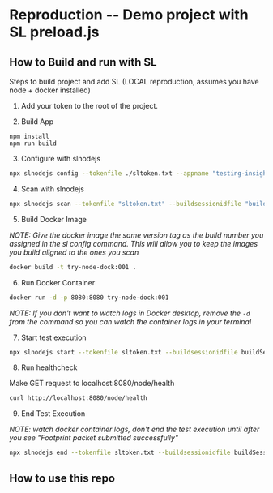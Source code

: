 # Reproduction -- Demo project with SL preload.js

## How to Build and run with SL

Steps to build project and add SL (LOCAL reproduction, assumes you have node + docker installed)

1. Add your token to the root of the project.

2. Build App

```
npm install
npm run build
```

3. Configure with slnodejs

```bash
npx slnodejs config --tokenfile ./sltoken.txt --appname "testing-insights/tryout-node-docker" --branch "DEMO" --build "001"
```

4. Scan with slnodejs

```bash
npx slnodejs scan --tokenfile "sltoken.txt" --buildsessionidfile "buildSessionId" --workspacepath "./dist" --scm "none" --excludedpaths "" --es6Modules --babylonPlugins "decorators-legacy"
```

5. Build Docker Image

*NOTE: Give the docker image the same version tag as the build number you assigned in the sl config command. This will allow you to keep the images you build aligned to the ones you scan*

```bash
docker build -t try-node-dock:001 .
```

6. Run Docker Container

```bash
docker run -d -p 8080:8080 try-node-dock:001
```

*NOTE: If you don't want to watch logs in Docker desktop, remove the `-d` from the command so you can watch the container logs in your terminal*

7. Start test execution

```bash
npx slnodejs start --tokenfile sltoken.txt --buildsessionidfile buildSessionId --labid local-testing --teststage functional
```

8. Run healthcheck

Make GET request to localhost:8080/node/health

```bash
curl http://localhost:8080/node/health
```

9. End Test Execution

*NOTE: watch docker container logs, don't end the test execution until after you see "Footprint packet submitted successfully"*

```bash
npx slnodejs end --tokenfile sltoken.txt --buildsessionidfile buildSessionId --labid local-testing  
```




## How to use this repo
<!-- 
@TODO: Fill out to describe different branches demonstrating different reproductions -->